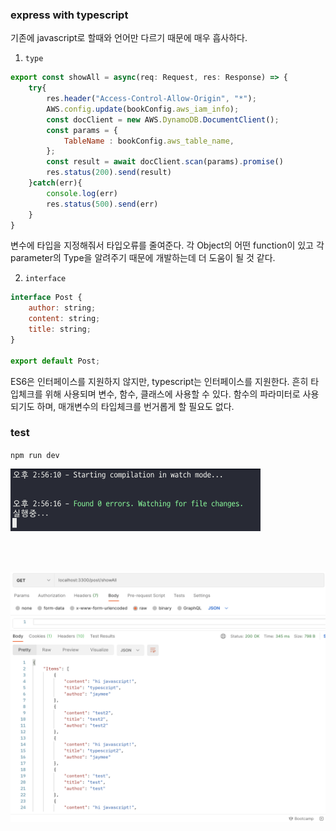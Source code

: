 ### express with typescript

기존에 javascript로 할때와 언어만 다르기 때문에 매우 흡사하다.
1. `type`

```js
export const showAll = async(req: Request, res: Response) => {
    try{
        res.header("Access-Control-Allow-Origin", "*");
        AWS.config.update(bookConfig.aws_iam_info);
        const docClient = new AWS.DynamoDB.DocumentClient();
        const params = {
            TableName : bookConfig.aws_table_name,
        };
        const result = await docClient.scan(params).promise()
        res.status(200).send(result)
    }catch(err){
        console.log(err)
        res.status(500).send(err)
    }
}
```

변수에 타입을 지정해줘서 타입오류를 줄여준다. 
각 Object의 어떤 function이 있고 각 parameter의 Type을 알려주기 때문에 개발하는데 더 도움이 될 것 같다. 

2. `interface`

```js
interface Post {
    author: string;
    content: string;
    title: string;
}
   
export default Post;
``` 

ES6은 인터페이스를 지원하지 않지만, typescript는 인터페이스를 지원한다. 
흔히 타입체크를 위해 사용되며 변수, 함수, 클래스에 사용할 수 있다. 
함수의 파라미터로 사용되기도 하며, 매개변수의 타입체크를 번거롭게 할 필요도 없다. 

### test
`npm run dev`

<img src="./server/img/npmrundev.png" width="400px" height="100px"></img>

<br><br>

<img src="./server/img/postman.png" width="800px" height="400px"></img>



